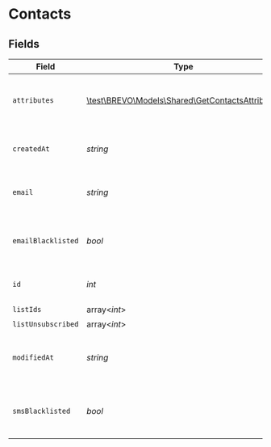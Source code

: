 # Contacts


## Fields

| Field                                                                                           | Type                                                                                            | Required                                                                                        | Description                                                                                     | Example                                                                                         |
| ----------------------------------------------------------------------------------------------- | ----------------------------------------------------------------------------------------------- | ----------------------------------------------------------------------------------------------- | ----------------------------------------------------------------------------------------------- | ----------------------------------------------------------------------------------------------- |
| `attributes`                                                                                    | [\test\BREVO\Models\Shared\GetContactsAttributes](../../Models/Shared/GetContactsAttributes.md) | :heavy_check_mark:                                                                              | Set of attributes of the contact                                                                | {<br/>"name": "Joe",<br/>"email": "joe@example.com"<br/>}                                       |
| `createdAt`                                                                                     | *string*                                                                                        | :heavy_check_mark:                                                                              | Creation UTC date-time of the contact (YYYY-MM-DDTHH:mm:ss.SSSZ)                                | 2017-05-12 12:30:00 +0000 UTC                                                                   |
| `email`                                                                                         | *string*                                                                                        | :heavy_check_mark:                                                                              | Email address of the contact for which you requested the details                                | john.smith@example.com                                                                          |
| `emailBlacklisted`                                                                              | *bool*                                                                                          | :heavy_check_mark:                                                                              | Blacklist status for email campaigns (true=blacklisted, false=not blacklisted)                  | false                                                                                           |
| `id`                                                                                            | *int*                                                                                           | :heavy_check_mark:                                                                              | ID of the contact for which you requested the details                                           | 32                                                                                              |
| `listIds`                                                                                       | array<*int*>                                                                                    | :heavy_check_mark:                                                                              | N/A                                                                                             |                                                                                                 |
| `listUnsubscribed`                                                                              | array<*int*>                                                                                    | :heavy_minus_sign:                                                                              | N/A                                                                                             |                                                                                                 |
| `modifiedAt`                                                                                    | *string*                                                                                        | :heavy_check_mark:                                                                              | Last modification UTC date-time of the contact (YYYY-MM-DDTHH:mm:ss.SSSZ)                       | 2017-05-12 12:30:00 +0000 UTC                                                                   |
| `smsBlacklisted`                                                                                | *bool*                                                                                          | :heavy_check_mark:                                                                              | Blacklist status for SMS campaigns (true=blacklisted, false=not blacklisted)                    | true                                                                                            |
